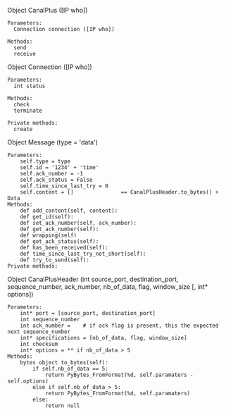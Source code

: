 Object CanalPlus ([IP who])

    Parameters:
      Connection connection ([IP who])
    
    Methods:
      send
      receive
      
Object Connection ([IP who])
    
    Parameters:
      int status

    Methods:
      check
      terminate
      
    Private methods:
      create

Object Message (type = 'data')

    Parameters:
        self.type = type
        self.id = '1234' + 'time'
        self.ack_number = -1
        self.ack_status = False
        self.time_since_last_try = 0
        self.content = []               == CanalPlusHeader.to_bytes() + Data 
    Methods:
        def add_content(self, content):
        def get_id(self):
        def set_ack_number(self, ack_number):
        def get_ack_number(self):
        def wrapping(self)
        def get_ack_status(self):
        def has_been_received(self):
        def time_since_last_try_not_short(self):
        def try_to_send(self):
    Private methods:
    
Object CanalPlusHeader (int source_port,
                            destination_port, 
                            sequence_number, 
                            ack_number, 
                            nb_of_data, 
                            flag, 
                            window_size
                    [, int* options])

    Parameters:
        int* port = [source_port, destination_port]
        int sequence_number
        int ack_number =    # if ack flag is present, this the expected next sequence_number
        int* specifications = [nb_of_data, flag, window_size]
        int checksum
        int* options = ** if nb_of_data > 5
    Methods:
        bytes object to_bytes(self):
            if self.nb_of_data == 5:
                return PyBytes_FromFormat(%d, self.paramaters - self.options)
            else if self.nb_of_data > 5:
                return PyBytes_FromFormat(%d, self.paramaters)
            else:
                return null
                
